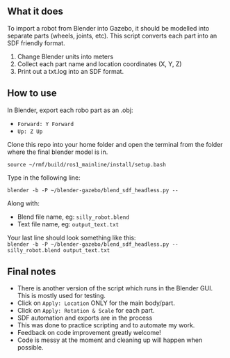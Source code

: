 ## What it does

To import a robot from Blender into Gazebo, it should be modelled into separate parts (wheels, joints, etc).
This script converts each part into an SDF friendly format.

1. Change Blender units into meters
2. Collect each part name and location coordinates (X, Y, Z)
3. Print out a txt.log into an SDF format.

## How to use

In Blender, export each robo part as an .obj:
* `Forward: Y Forward`
* `Up: Z Up`

Clone this repo into your home folder and open the terminal from the folder where the final blender model is in.

```
source ~/rmf/build/ros1_mainline/install/setup.bash
```

Type in the following line:

```
blender -b -P ~/blender-gazebo/blend_sdf_headless.py -- 
```

Along with:

* Blend file name, eg: `silly_robot.blend`
* Text file name, eg: `output_text.txt`

Your last line should look something like this:  
`blender -b -P ~/blender-gazebo/blend_sdf_headless.py -- silly_robot.blend output_text.txt`

## Final notes

* There is another version of the script which runs in the Blender GUI. This is mostly used for testing.
* Click on `Apply: Location` ONLY for the main body/part.
* Click on `Apply: Rotation & Scale` for each part.
* SDF automation and exports are in the process
* This was done to practice scripting and to automate my work.
* Feedback on code improvement greatly welcome!
* Code is messy at the moment and cleaning up will happen when possible.

